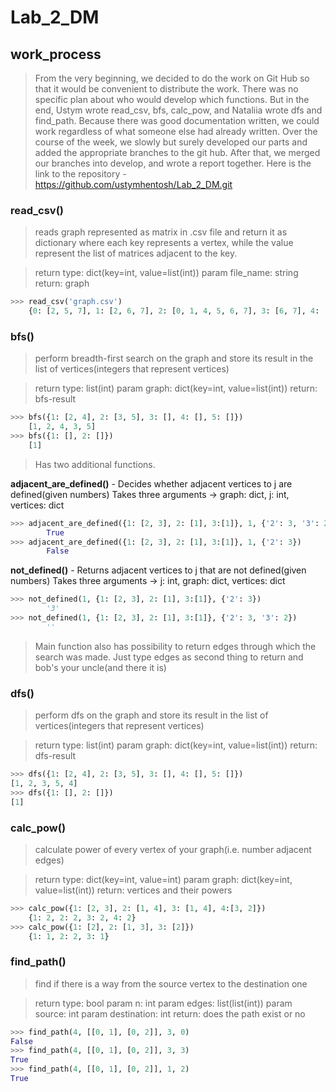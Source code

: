 # Lab_2_DM

## work_process
> From the very beginning, we decided to do the work on Git Hub so that it would be convenient to distribute the work. There was no specific plan about who would develop which functions. But in the end, Ustym wrote read_csv, bfs, calc_pow, and Nataliia wrote dfs and find_path. Because there was good documentation written, we could work regardless of what someone else had already written. Over the course of the week, we slowly but surely developed our parts and added the appropriate branches to the git hub. After that, we merged our branches into develop, and wrote a report together. Here is the link to the repository - https://github.com/ustymhentosh/Lab_2_DM.git
>

### read_csv()
> reads graph represented as matrix in .csv file and return it as dictionary where each key represents a vertex, while the value represent the list of matrices adjacent to the key.
> 

> return type: dict(key=int, value=list(int))
param file_name: string
return: graph
> 

```python
>>> read_csv('graph.csv')
	{0: [2, 5, 7], 1: [2, 6, 7], 2: [0, 1, 4, 5, 6, 7], 3: [6, 7], 4: [2, 5, 7], 5: [0, 2, 4, 7], 6: [1, 2, 3, 7], 7: [0, 1, 2, 3, 4, 5, 6]}
```

### bfs()
> perform breadth-first search on the graph and store its result in the list of vertices(integers that represent vertices)
> 

> return type: list(int)
param graph: dict(key=int, value=list(int))
return: bfs-result
> 

```python
>>> bfs({1: [2, 4], 2: [3, 5], 3: [], 4: [], 5: []})
    [1, 2, 4, 3, 5]
>>> bfs({1: [], 2: []})
    [1]
```

> Has two additional functions.
> 

**adjacent_are_defined()** - Decides whether adjacent vertices to j are defined(given numbers)
Takes three arguments     →          graph: dict, j: int, vertices: dict

```python
>>> adjacent_are_defined({1: [2, 3], 2: [1], 3:[1]}, 1, {'2': 3, '3': 2})
        True
>>> adjacent_are_defined({1: [2, 3], 2: [1], 3:[1]}, 1, {'2': 3})
        False
```

**not_defined()** - Returns adjacent vertices to j that are not defined(given numbers)
Takes three arguments      →         j: int, graph: dict, vertices: dict

```python
>>> not_defined(1, {1: [2, 3], 2: [1], 3:[1]}, {'2': 3})
        '3'
>>> not_defined(1, {1: [2, 3], 2: [1], 3:[1]}, {'2': 3, '3': 2})
        ''
```

> Main function also has possibility to return edges through which the search was made. Just type edges as second thing to return and bob's your uncle(and there it is)
>

### dfs()
> perform dfs on the graph and store its result
> in the list of vertices(integers that represent vertices)
>

> return type: list(int)
param graph:  dict(key=int, value=list(int))
return: dfs-result
>

```python
>>> dfs({1: [2, 4], 2: [3, 5], 3: [], 4: [], 5: []})
[1, 2, 3, 5, 4]
>>> dfs({1: [], 2: []})
[1]
```

### calc_pow()
> calculate power of every vertex of your graph(i.e. number adjacent edges)
> 

> return type: dict(key=int, value=int)
param graph: dict(key=int, value=list(int))
return: vertices and their powers
> 

```python
>>> calc_pow({1: [2, 3], 2: [1, 4], 3: [1, 4], 4:[3, 2]})
    {1: 2, 2: 2, 3: 2, 4: 2}
>>> calc_pow({1: [2], 2: [1, 3], 3: [2]})
    {1: 1, 2: 2, 3: 1}
```

### find_path()
> find if there is a way from the source vertex to the destination one
> 

> return type: bool
param n: int
param edges: list(list(int))
param source: int
param destination: int
return: does the path exist or no
> 

```python
>>> find_path(4, [[0, 1], [0, 2]], 3, 0)
False
>>> find_path(4, [[0, 1], [0, 2]], 3, 3)
True
>>> find_path(4, [[0, 1], [0, 2]], 1, 2)
True
```

